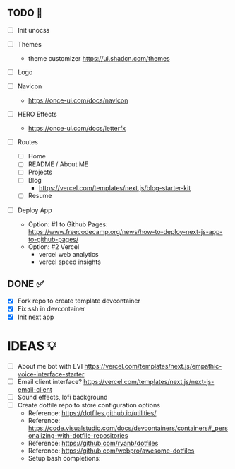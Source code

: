 ## TODO 🔲

- [ ] Init unocss
- [ ] Themes
  - theme customizer https://ui.shadcn.com/themes
- [ ] Logo
- [ ] Navicon
  - https://once-ui.com/docs/navIcon
- [ ] HERO Effects
  - https://once-ui.com/docs/letterfx

- [ ] Routes
  - [ ] Home
  - [ ] README / About ME
  - [ ] Projects
  - [ ] Blog
    - https://vercel.com/templates/next.js/blog-starter-kit
  - [ ] Resume
- [ ] Deploy App 
  - Option: #1 to Github Pages: https://www.freecodecamp.org/news/how-to-deploy-next-js-app-to-github-pages/
  - Option: #2 Vercel
    - vercel web analytics
    - vercel speed insights

## DONE ✅

- [x] Fork repo to create template devcontainer
- [x] Fix ssh in devcontainer
- [x] Init next app

# IDEAS 💡

- [ ] About me bot with EVI
      https://vercel.com/templates/next.js/empathic-voice-interface-starter
- [ ] Email client interface?
      https://vercel.com/templates/next.js/next-js-email-client
- [ ] Sound effects, lofi background
- [ ] Create dotfile repo to store configuration options
  - Reference: https://dotfiles.github.io/utilities/
  - Reference:
    https://code.visualstudio.com/docs/devcontainers/containers#_personalizing-with-dotfile-repositories
  - Reference: https://github.com/ryanb/dotfiles
  - Reference: https://github.com/webpro/awesome-dotfiles
  - Setup bash completions: